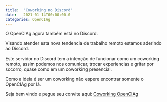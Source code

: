 ```yaml
---
title:  "Coworking no Discord"
date:   2021-01-14T00:00:00.0
categories: OpenCIAg
---
```


O OpenCIAg agora também está no Discord.

Visando atender esta nova tendencia de trabalho remoto estamos aderindo ao Discord.

Este servidor no Discord tem a intenção de funcionar como um coworking remoto, assim podemos nos comunicar, trocar experiencias e gritar por socorro, quase como em um coworking presencial.

Como a ideia é ser um coworking não espere encontrar somente o OpenCIAg por lá.


Seja bem vindo e pegue seu convite aqui: [Coworking OpenCIAg](https://discord.gg/Mr6yxp4ZE2)
